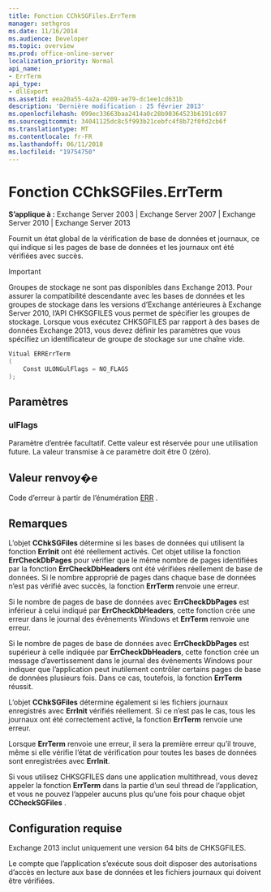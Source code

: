 ```yaml
---
title: Fonction CChkSGFiles.ErrTerm
manager: sethgros
ms.date: 11/16/2014
ms.audience: Developer
ms.topic: overview
ms.prod: office-online-server
localization_priority: Normal
api_name:
- ErrTerm
api_type:
- dllExport
ms.assetid: eea20a55-4a2a-4209-ae79-dc1ee1cd631b
description: 'Dernière modification : 25 février 2013'
ms.openlocfilehash: 099ec33663baa2414a0c28b90364523b6191c697
ms.sourcegitcommit: 34041125dc8c5f993b21cebfc4f8b72f0fd2cb6f
ms.translationtype: MT
ms.contentlocale: fr-FR
ms.lasthandoff: 06/11/2018
ms.locfileid: "19754750"
---
```

# <a name="cchksgfileserrterm-function"></a>Fonction CChkSGFiles.ErrTerm
  
**S’applique à :** Exchange Server 2003 | Exchange Server 2007 | Exchange Server 2010 | Exchange Server 2013
  
Fournit un état global de la vérification de base de données et journaux, ce qui indique si les pages de base de données et les journaux ont été vérifiées avec succès.
  
> [!IMPORTANT]
> Groupes de stockage ne sont pas disponibles dans Exchange 2013. Pour assurer la compatibilité descendante avec les bases de données et les groupes de stockage dans les versions d’Exchange antérieures à Exchange Server 2010, l’API CHKSGFILES vous permet de spécifier les groupes de stockage. Lorsque vous exécutez CHKSGFILES par rapport à des bases de données Exchange 2013, vous devez définir les paramètres que vous spécifiez un identificateur de groupe de stockage sur une chaîne vide. 
  
```cs
Vitual ERRErrTerm 
(
    Const ULONGulFlags = NO_FLAGS
);

```

## <a name="parameters"></a>Paramètres

### <a name="ulflags"></a>ulFlags
  
Paramètre d’entrée facultatif. Cette valeur est réservée pour une utilisation future. La valeur transmise à ce paramètre doit être 0 (zéro).
    
## <a name="return-value"></a>Valeur renvoy�e

Code d’erreur à partir de l’énumération [ERR](cchksgfiles-err-enumeration.md) . 
  
## <a name="remarks"></a>Remarques

L’objet **CChkSGFiles** détermine si les bases de données qui utilisent la fonction **ErrInit** ont été réellement activés. Cet objet utilise la fonction **ErrCheckDbPages** pour vérifier que le même nombre de pages identifiées par la fonction **ErrCheckDbHeaders** ont été vérifiées réellement de base de données. Si le nombre approprié de pages dans chaque base de données n’est pas vérifié avec succès, la fonction **ErrTerm** renvoie une erreur. 
  
Si le nombre de pages de base de données avec **ErrCheckDbPages** est inférieur à celui indiqué par **ErrCheckDbHeaders**, cette fonction crée une erreur dans le journal des événements Windows et **ErrTerm** renvoie une erreur. 
  
Si le nombre de pages de base de données avec **ErrCheckDbPages** est supérieur à celle indiquée par **ErrCheckDbHeaders**, cette fonction crée un message d’avertissement dans le journal des événements Windows pour indiquer que l’application peut inutilement contrôler certains pages de base de données plusieurs fois. Dans ce cas, toutefois, la fonction **ErrTerm** réussit. 
  
L’objet **CChkSGFiles** détermine également si les fichiers journaux enregistrés avec **ErrInit** vérifiés réellement. Si ce n’est pas le cas, tous les journaux ont été correctement activé, la fonction **ErrTerm** renvoie une erreur. 
  
Lorsque **ErrTerm** renvoie une erreur, il sera la première erreur qu’il trouve, même si elle vérifie l’état de vérification pour toutes les bases de données sont enregistrées avec **ErrInit**.
  
Si vous utilisez CHKSGFILES dans une application multithread, vous devez appeler la fonction **ErrTerm** dans la partie d’un seul thread de l’application, et vous ne pouvez l’appeler aucuns plus qu’une fois pour chaque objet **CCheckSGFiles** . 
  
## <a name="requirements"></a>Configuration requise

Exchange 2013 inclut uniquement une version 64 bits de CHKSGFILES.
  
Le compte que l’application s’exécute sous doit disposer des autorisations d’accès en lecture aux base de données et les fichiers journaux qui doivent être vérifiées.
  


